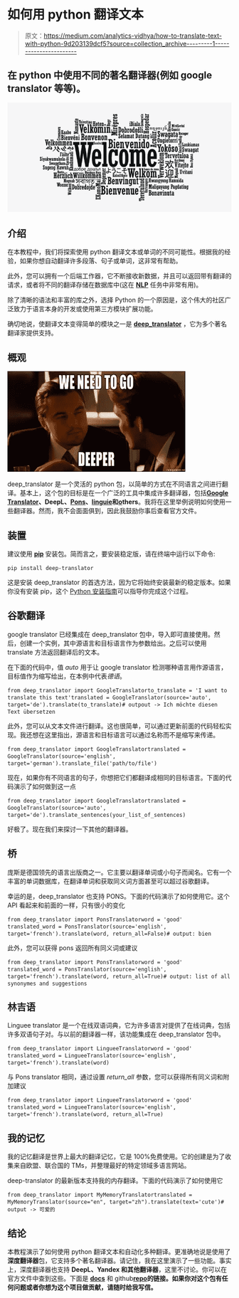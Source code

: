# 如何用 python 翻译文本

> 原文：<https://medium.com/analytics-vidhya/how-to-translate-text-with-python-9d203139dcf5?source=collection_archive---------1----------------------->

## 在 python 中使用不同的著名翻译器(例如 google translator 等等)。

![](img/a117e1b9ee3b33b0bb3ba86d7105903c.png)

## 介绍

在本教程中，我们将探索使用 python 翻译文本或单词的不同可能性。根据我的经验，如果你想自动翻译许多段落、句子或单词，这非常有帮助。

此外，您可以拥有一个后端工作器，它不断接收新数据，并且可以返回带有翻译的请求，或者将不同的翻译存储在数据库中(这在 [**NLP**](https://en.wikipedia.org/wiki/Natural_language_processing) 任务中非常有用)。

除了清晰的语法和丰富的库之外，选择 Python 的一个原因是，这个伟大的社区广泛致力于语言本身的开发或使用第三方模块扩展功能。

确切地说，使翻译文本变得简单的模块之一是 [**deep_translator**](https://pypi.org/project/deep-translator/) ，它为多个著名翻译家提供支持。

## 概观

![](img/ac53edb50eb09c33fe00e135d88b0154.png)

deep_translator 是一个灵活的 python 包，以简单的方式在不同语言之间进行翻译。基本上，这个包的目标是在一个广泛的工具中集成许多翻译器，包括[**Google Translator**](https://translate.google.com/)**、DeepL、**[**Pons**](http://pons.com)**、**[**linguie**](https://www.linguee.com/)**和**[**o**](https://mymemory.translated.net/)**thers**。我将在这里举例说明如何使用一些翻译器。然而，我不会面面俱到，因此我鼓励你事后查看官方文件。

## 装置

建议使用 [**pip**](https://en.wikipedia.org/wiki/Pip_(package_manager)) 安装包。简而言之，要安装稳定版，请在终端中运行以下命令:

```
pip install deep-translator
```

这是安装 deep_translator 的首选方法，因为它将始终安装最新的稳定版本。如果你没有安装 pip，这个 [Python 安装指南](http://docs.python-guide.org/en/latest/starting/installation/)可以指导你完成这个过程。

## 谷歌翻译

google translator 已经集成在 deep_translator 包中，导入即可直接使用。然后，创建一个实例，其中源语言和目标语言作为参数给出。之后可以使用 translate 方法返回翻译后的文本。

在下面的代码中，值 *auto* 用于让 google translator 检测哪种语言用作源语言，目标值作为缩写给出，在本例中代表*德语*。

```
from deep_translator import GoogleTranslatorto_translate = 'I want to translate this text'translated = GoogleTranslator(source='auto', target='de').translate(to_translate)# outpout -> Ich möchte diesen Text übersetzen
```

此外，您可以从文本文件进行翻译。这也很简单，可以通过更新前面的代码轻松实现。我还想在这里指出，源语言和目标语言可以通过名称而不是缩写来传递。

```
from deep_translator import GoogleTranslatortranslated = GoogleTranslator(source='english', target='german').translate_file('path/to/file')
```

现在，如果你有不同语言的句子，你想把它们都翻译成相同的目标语言。下面的代码演示了如何做到这一点

```
from deep_translator import GoogleTranslatortranslated = GoogleTranslator(source='auto', target='de').translate_sentences(your_list_of_sentences)
```

好极了。现在我们来探讨一下其他的翻译器。

## 桥

庞斯是德国领先的语言出版商之一。它主要以翻译单词或小句子而闻名。它有一个丰富的单词数据库，在翻译单词和获取同义词方面甚至可以超过谷歌翻译。

幸运的是，deep_translator 也支持 PONS。下面的代码演示了如何使用它。这个 API 看起来和前面的一样，只有很小的变化

```
from deep_translator import PonsTranslatorword = 'good'
translated_word = PonsTranslator(source='english', target='french').translate(word, return_all=False)# output: bien
```

此外，您可以获得 pons 返回所有同义词或建议

```
from deep_translator import PonsTranslatorword = 'good'
translated_word = PonsTranslator(source='english', target='french').translate(word, return_all=True)# output: list of all synonymes and suggestions
```

## 林吉语

Linguee translator 是一个在线双语词典，它为许多语言对提供了在线词典，包括许多双语句子对。与以前的翻译器一样，该功能集成在 deep_translator 包中。

```
from deep_translator import LingueeTranslatorword = 'good'
translated_word = LingueeTranslator(source='english', target='french').translate(word)
```

与 Pons translator 相同，通过设置 *return_all* 参数，您可以获得所有同义词和附加建议

```
from deep_translator import LingueeTranslatorword = 'good'
translated_word = LingueeTranslator(source='english', target='french').translate(word, return_all=True)
```

## 我的记忆

我的记忆翻译是世界上最大的翻译记忆，它是 100%免费使用。它的创建是为了收集来自欧盟、联合国的 TMs，并整理最好的特定领域多语言网站。

deep-translator 的最新版本支持我的内存翻译。下面的代码演示了如何使用它

```
from deep_translator import MyMemoryTranslatortranslated = MyMemoryTranslator(source="en", target="zh").translate(text='cute')# output -> 可爱的
```

## 结论

本教程演示了如何使用 python 翻译文本和自动化多种翻译。更准确地说是使用了**深度翻译器**包，它支持多个著名翻译器。请记住，我在这里演示了一些功能。事实上，深度翻译器也支持 **DeepL、Yandex 和其他翻译器**，这里不讨论。你可以在官方文件中查到这些。下面是 [**docs**](https://deep-translator.readthedocs.io/en/latest/) 和 github[**repo**](https://github.com/nidhaloff/deep_translator)**的链接。如果你对这个包有任何问题或者你想为这个项目做贡献，请随时给我写信。**